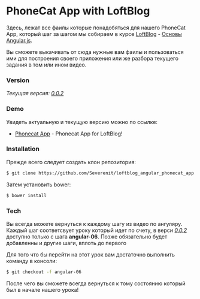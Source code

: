 # PhoneCat App with LoftBlog
Здесь, лежат все фаилы которые понадобяться для нашего PhoneCat App, который шаг за шагом мы собираем в курсе [LoftBlog](http://www.youtube.com/user/loftblog) - [Основы Angular.js](http://www.youtube.com/playlist?list=PLY4rE9dstrJxWEX3fCPjFpmcnoU_3GRWW).

Вы сможете выкачивать от сюда нужные вам фаилы и пользоваться ими для построения своего приложения или же разбора текущего задания в том или ином видео.

### Version
*Текущая версия: [0.0.2]()*

### Demo

Увидеть актуальную и текущую версию можно по ссылке:

* [Phonecat App](http://phonecat.severenit.ru/) - Phonecat App for LoftBlog!

### Installation

Прежде всего следует создать клон репозитория:

```sh
$ git clone https://github.com/Severenit/loftblog_angular_phonecat_app
```
Затем установить bower:
```sh
$ bower install
```
### Tech
Вы всегда можете вернуться к каждому шагу из видео по ангуляру. Каждый шаг соответсвует уроку который идет по счету, в верси *[0.0.2]()* доступно только с шага **angular-06**. Позже обязательно будет добавленны и другие шаги, вплоть до первого

Для того что бы перейти на этот урок вам достаточно выполнить команду в консоли:
```sh
$ git checkout -f angular-06
```
После чего вы сможете всегда вернуться к тому состоянию который был в начале нашего урока!
